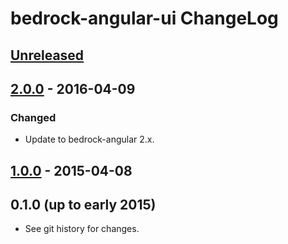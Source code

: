 # bedrock-angular-ui ChangeLog

## [Unreleased]

## [2.0.0] - 2016-04-09

### Changed
- Update to bedrock-angular 2.x.

## [1.0.0] - 2015-04-08

## 0.1.0 (up to early 2015)

- See git history for changes.

[Unreleased]: https://github.com/digitalbazaar/bedrock-angular-ui/compare/2.0.0...HEAD
[2.0.0]: https://github.com/digitalbazaar/bedrock-angular-ui/compare/1.0.0...2.0.0
[1.0.0]: https://github.com/digitalbazaar/bedrock-angular-ui/compare/0.1.0...1.0.0
